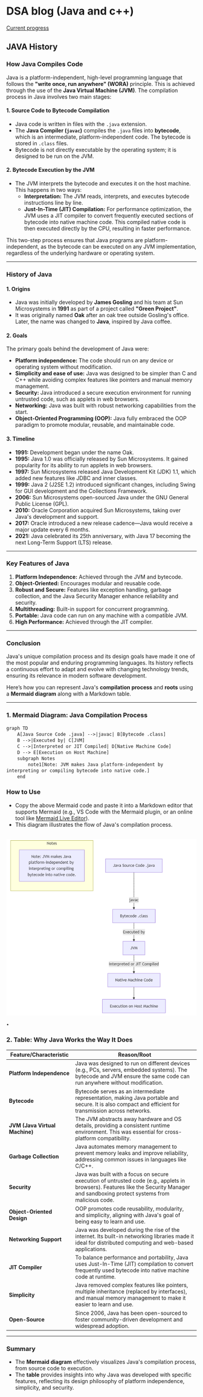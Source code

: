 # DSA blog (Java and c++)
[Current progress](https://www.youtube.com/watch?v=6iCHf7OZn6c&list=PL6Zs6LgrJj3tDXv8a_elC6eT_4R5gfX4d)

## JAVA History
### **How Java Compiles Code**

Java is a platform-independent, high-level programming language that follows the **"write once, run anywhere" (WORA)** principle. This is achieved through the use of the **Java Virtual Machine (JVM)**. The compilation process in Java involves two main stages:

#### **1. Source Code to Bytecode Compilation**
- Java code is written in files with the `.java` extension.
- The **Java Compiler (`javac`)** compiles the `.java` files into **bytecode**, which is an intermediate, platform-independent code. The bytecode is stored in `.class` files.
- Bytecode is not directly executable by the operating system; it is designed to be run on the JVM.

#### **2. Bytecode Execution by the JVM**
- The JVM interprets the bytecode and executes it on the host machine. This happens in two ways:
  - **Interpretation:** The JVM reads, interprets, and executes bytecode instructions line by line.
  - **Just-In-Time (JIT) Compilation:** For performance optimization, the JVM uses a JIT compiler to convert frequently executed sections of bytecode into native machine code. This compiled native code is then executed directly by the CPU, resulting in faster performance.

This two-step process ensures that Java programs are platform-independent, as the bytecode can be executed on any JVM implementation, regardless of the underlying hardware or operating system.

---

### **History of Java**

#### **1. Origins**
- Java was initially developed by **James Gosling** and his team at Sun Microsystems in **1991** as part of a project called **"Green Project"**.
- It was originally named **Oak** after an oak tree outside Gosling's office. Later, the name was changed to **Java**, inspired by Java coffee.

#### **2. Goals**
The primary goals behind the development of Java were:
- **Platform independence:** The code should run on any device or operating system without modification.
- **Simplicity and ease of use:** Java was designed to be simpler than C and C++ while avoiding complex features like pointers and manual memory management.
- **Security:** Java introduced a secure execution environment for running untrusted code, such as applets in web browsers.
- **Networking:** Java was built with robust networking capabilities from the start.
- **Object-Oriented Programming (OOP):** Java fully embraced the OOP paradigm to promote modular, reusable, and maintainable code.

#### **3. Timeline**
- **1991:** Development began under the name Oak.
- **1995:** Java 1.0 was officially released by Sun Microsystems. It gained popularity for its ability to run applets in web browsers.
- **1997:** Sun Microsystems released Java Development Kit (JDK) 1.1, which added new features like JDBC and inner classes.
- **1999:** Java 2 (J2SE 1.2) introduced significant changes, including Swing for GUI development and the Collections Framework.
- **2006:** Sun Microsystems open-sourced Java under the GNU General Public License (GPL).
- **2010:** Oracle Corporation acquired Sun Microsystems, taking over Java's development and support.
- **2017:** Oracle introduced a new release cadence—Java would receive a major update every 6 months.
- **2021:** Java celebrated its 25th anniversary, with Java 17 becoming the next Long-Term Support (LTS) release.

---

### **Key Features of Java**
1. **Platform Independence:** Achieved through the JVM and bytecode.
2. **Object-Oriented:** Encourages modular and reusable code.
3. **Robust and Secure:** Features like exception handling, garbage collection, and the Java Security Manager enhance reliability and security.
4. **Multithreading:** Built-in support for concurrent programming.
5. **Portable:** Java code can run on any machine with a compatible JVM.
6. **High Performance:** Achieved through the JIT compiler.

---

### **Conclusion**
Java's unique compilation process and its design goals have made it one of the most popular and enduring programming languages. Its history reflects a continuous effort to adapt and evolve with changing technology trends, ensuring its relevance in modern software development.


Here’s how you can represent Java's **compilation process** and **roots** using a **Mermaid diagram** along with a Markdown table.

---

### **1. Mermaid Diagram: Java Compilation Process**

```mermaid
graph TD
    A[Java Source Code .java] -->|javac| B[Bytecode .class]
    B -->|Executed by| C[JVM]
    C -->|Interpreted or JIT Compiled| D[Native Machine Code]
    D --> E[Execution on Host Machine]
    subgraph Notes
        note1[Note: JVM makes Java platform-independent by interpreting or compiling bytecode into native code.]
    end
```

### **How to Use**
- Copy the above Mermaid code and paste it into a Markdown editor that supports Mermaid (e.g., VS Code with the Mermaid plugin, or an online tool like [Mermaid Live Editor](https://mermaid-js.github.io/mermaid-live-editor/)).
- This diagram illustrates the flow of Java's compilation process.

![Mermaid Live Editor](javac.png).
---

### **2. Table: Why Java Works the Way It Does**

| **Feature/Characteristic** | **Reason/Root**                                                                                     |
|-----------------------------|----------------------------------------------------------------------------------------------------|
| **Platform Independence**  | Java was designed to run on different devices (e.g., PCs, servers, embedded systems). The bytecode and JVM ensure the same code can run anywhere without modification. |
| **Bytecode**               | Bytecode serves as an intermediate representation, making Java portable and secure. It is also compact and efficient for transmission across networks. |
| **JVM (Java Virtual Machine)** | The JVM abstracts away hardware and OS details, providing a consistent runtime environment. This was essential for cross-platform compatibility. |
| **Garbage Collection**      | Java automates memory management to prevent memory leaks and improve reliability, addressing common issues in languages like C/C++. |
| **Security**                | Java was built with a focus on secure execution of untrusted code (e.g., applets in browsers). Features like the Security Manager and sandboxing protect systems from malicious code. |
| **Object-Oriented Design**  | OOP promotes code reusability, modularity, and simplicity, aligning with Java's goal of being easy to learn and use. |
| **Networking Support**      | Java was developed during the rise of the internet. Its built-in networking libraries made it ideal for distributed computing and web-based applications. |
| **JIT Compiler**            | To balance performance and portability, Java uses Just-In-Time (JIT) compilation to convert frequently used bytecode into native machine code at runtime. |
| **Simplicity**              | Java removed complex features like pointers, multiple inheritance (replaced by interfaces), and manual memory management to make it easier to learn and use. |
| **Open-Source**             | Since 2006, Java has been open-sourced to foster community-driven development and widespread adoption. |

---

### **Summary**
- The **Mermaid diagram** effectively visualizes Java's compilation process, from source code to execution.
- The **table** provides insights into why Java was developed with specific features, reflecting its design philosophy of platform independence, simplicity, and security.